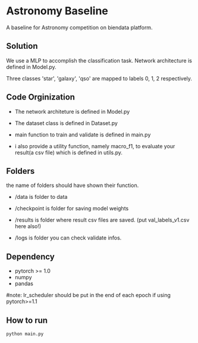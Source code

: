 # Astronomy Baseline
A baseline for Astronomy competition on biendata platform.

## Solution
We use a MLP to accomplish the classification task. Network architecture is defined in Model.py.

Three classes 'star', 'galaxy', 'qso' are mapped to labels 0, 1, 2 respectively.

## Code Orginization
* The network architeture is defined in Model.py

* The dataset class is defined in Dataset.py

* main function to train and validate is defined in main.py

* i also provide a utility function, namely macro_f1, to evaluate your result(a csv file) which is defined in utils.py.


## Folders
the name of folders should have shown their function.
- /data is folder to data 

- /checkpoint is folder for saving model weights

- /results is folder where result csv files are saved. (put val_labels_v1.csv here also!)

- /logs is folder you can check validate infos.

## Dependency
+ pytorch >= 1.0 
+ numpy 
+ pandas

\#note: lr_scheduler should be put in the end of each epoch if using pytorch>=1.1

## How to run
`python main.py`
